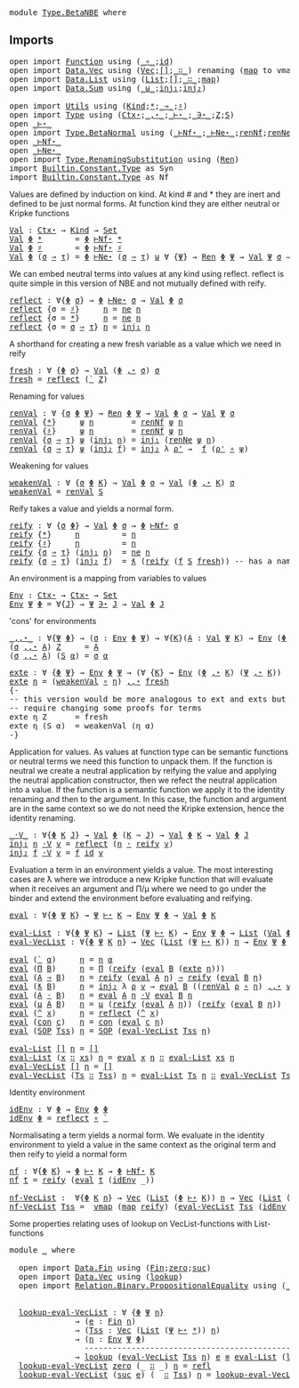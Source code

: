 <pre class="Agda"><a id="5" class="Keyword">module</a> <a id="12" href="Type.BetaNBE.html" class="Module">Type.BetaNBE</a> <a id="25" class="Keyword">where</a>
</pre>
## Imports

<pre class="Agda">
<a id="53" class="Keyword">open</a> <a id="58" class="Keyword">import</a> <a id="65" href="Function.html" class="Module">Function</a> <a id="74" class="Keyword">using</a> <a id="80" class="Symbol">(</a><a id="81" href="Function.Base.html#1040" class="Function Operator">_∘_</a><a id="84" class="Symbol">;</a><a id="85" href="Function.Base.html#624" class="Function">id</a><a id="87" class="Symbol">)</a>
<a id="89" class="Keyword">open</a> <a id="94" class="Keyword">import</a> <a id="101" href="Data.Vec.html" class="Module">Data.Vec</a> <a id="110" class="Keyword">using</a> <a id="116" class="Symbol">(</a><a id="117" href="Data.Vec.Base.html#1007" class="Datatype">Vec</a><a id="120" class="Symbol">;</a><a id="121" href="Data.Vec.Base.html#1043" class="InductiveConstructor">[]</a><a id="123" class="Symbol">;</a><a id="124" href="Data.Vec.Base.html#1062" class="InductiveConstructor Operator">_∷_</a><a id="127" class="Symbol">)</a> <a id="129" class="Keyword">renaming</a> <a id="138" class="Symbol">(</a><a id="139" href="Data.Vec.Base.html#2589" class="Function">map</a> <a id="143" class="Symbol">to</a> <a id="146" class="Function">vmap</a><a id="150" class="Symbol">)</a>
<a id="152" class="Keyword">open</a> <a id="157" class="Keyword">import</a> <a id="164" href="Data.List.html" class="Module">Data.List</a> <a id="174" class="Keyword">using</a> <a id="180" class="Symbol">(</a><a id="181" href="Agda.Builtin.List.html#147" class="Datatype">List</a><a id="185" class="Symbol">;</a><a id="186" href="Data.List.Base.html#10392" class="InductiveConstructor">[]</a><a id="188" class="Symbol">;</a><a id="189" href="Agda.Builtin.List.html#199" class="InductiveConstructor Operator">_∷_</a><a id="192" class="Symbol">;</a><a id="193" href="Data.List.Base.html#1553" class="Function">map</a><a id="196" class="Symbol">)</a>
<a id="198" class="Keyword">open</a> <a id="203" class="Keyword">import</a> <a id="210" href="Data.Sum.html" class="Module">Data.Sum</a> <a id="219" class="Keyword">using</a> <a id="225" class="Symbol">(</a><a id="226" href="Data.Sum.Base.html#743" class="Datatype Operator">_⊎_</a><a id="229" class="Symbol">;</a><a id="230" href="Data.Sum.Base.html#793" class="InductiveConstructor">inj₁</a><a id="234" class="Symbol">;</a><a id="235" href="Data.Sum.Base.html#818" class="InductiveConstructor">inj₂</a><a id="239" class="Symbol">)</a>

<a id="242" class="Keyword">open</a> <a id="247" class="Keyword">import</a> <a id="254" href="Utils.html" class="Module">Utils</a> <a id="260" class="Keyword">using</a> <a id="266" class="Symbol">(</a><a id="267" href="Utils.html#6768" class="Datatype">Kind</a><a id="271" class="Symbol">;</a><a id="272" href="Utils.html#6787" class="InductiveConstructor">*</a><a id="273" class="Symbol">;</a><a id="274" href="Utils.html#6860" class="InductiveConstructor Operator">_⇒_</a><a id="277" class="Symbol">;</a><a id="278" href="Utils.html#6822" class="InductiveConstructor">♯</a><a id="279" class="Symbol">)</a>
<a id="281" class="Keyword">open</a> <a id="286" class="Keyword">import</a> <a id="293" href="Type.html" class="Module">Type</a> <a id="298" class="Keyword">using</a> <a id="304" class="Symbol">(</a><a id="305" href="Type.html#515" class="Datatype">Ctx⋆</a><a id="309" class="Symbol">;</a><a id="310" href="Type.html#545" class="InductiveConstructor Operator">_,⋆_</a><a id="314" class="Symbol">;</a><a id="315" href="Type.html#1704" class="Datatype Operator">_⊢⋆_</a><a id="319" class="Symbol">;</a><a id="320" href="Type.html#887" class="Datatype Operator">_∋⋆_</a><a id="324" class="Symbol">;</a><a id="325" href="Type.html#921" class="InductiveConstructor">Z</a><a id="326" class="Symbol">;</a><a id="327" href="Type.html#960" class="InductiveConstructor">S</a><a id="328" class="Symbol">)</a>
<a id="330" class="Keyword">open</a> <a id="335" href="Type.html#1704" class="Module Operator">_⊢⋆_</a>
<a id="340" class="Keyword">open</a> <a id="345" class="Keyword">import</a> <a id="352" href="Type.BetaNormal.html" class="Module">Type.BetaNormal</a> <a id="368" class="Keyword">using</a> <a id="374" class="Symbol">(</a><a id="375" href="Type.BetaNormal.html#1002" class="Datatype Operator">_⊢Nf⋆_</a><a id="381" class="Symbol">;</a><a id="382" href="Type.BetaNormal.html#1071" class="Datatype Operator">_⊢Ne⋆_</a><a id="388" class="Symbol">;</a><a id="389" href="Type.BetaNormal.html#2049" class="Function">renNf</a><a id="394" class="Symbol">;</a><a id="395" href="Type.BetaNormal.html#2101" class="Function">renNe</a><a id="400" class="Symbol">)</a>
<a id="402" class="Keyword">open</a> <a id="407" href="Type.BetaNormal.html#1002" class="Module Operator">_⊢Nf⋆_</a>
<a id="414" class="Keyword">open</a> <a id="419" href="Type.BetaNormal.html#1071" class="Module Operator">_⊢Ne⋆_</a>
<a id="426" class="Keyword">open</a> <a id="431" class="Keyword">import</a> <a id="438" href="Type.RenamingSubstitution.html" class="Module">Type.RenamingSubstitution</a> <a id="464" class="Keyword">using</a> <a id="470" class="Symbol">(</a><a id="471" href="Type.RenamingSubstitution.html#1608" class="Function">Ren</a><a id="474" class="Symbol">)</a>
<a id="476" class="Keyword">import</a> <a id="483" href="Builtin.Constant.Type.html" class="Module">Builtin.Constant.Type</a> <a id="505" class="Symbol">as</a> <a id="508" class="Module">Syn</a>
<a id="512" class="Keyword">import</a> <a id="519" href="Builtin.Constant.Type.html" class="Module">Builtin.Constant.Type</a> <a id="541" class="Symbol">as</a> <a id="544" class="Module">Nf</a>
</pre>
Values are defined by induction on kind. At kind # and * they are
inert and defined to be just normal forms. At function kind they are
either neutral or Kripke functions

<pre class="Agda"><a id="Val"></a><a id="727" href="Type.BetaNBE.html#727" class="Function">Val</a> <a id="731" class="Symbol">:</a> <a id="733" href="Type.html#515" class="Datatype">Ctx⋆</a> <a id="738" class="Symbol">→</a> <a id="740" href="Utils.html#6768" class="Datatype">Kind</a> <a id="745" class="Symbol">→</a> <a id="747" href="Agda.Primitive.html#388" class="Primitive">Set</a>
<a id="751" href="Type.BetaNBE.html#727" class="Function">Val</a> <a id="755" href="Type.BetaNBE.html#755" class="Bound">Φ</a> <a id="757" href="Utils.html#6787" class="InductiveConstructor">*</a>       <a id="765" class="Symbol">=</a> <a id="767" href="Type.BetaNBE.html#755" class="Bound">Φ</a> <a id="769" href="Type.BetaNormal.html#1002" class="Datatype Operator">⊢Nf⋆</a> <a id="774" href="Utils.html#6787" class="InductiveConstructor">*</a>
<a id="776" href="Type.BetaNBE.html#727" class="Function">Val</a> <a id="780" href="Type.BetaNBE.html#780" class="Bound">Φ</a> <a id="782" href="Utils.html#6822" class="InductiveConstructor">♯</a>       <a id="790" class="Symbol">=</a> <a id="792" href="Type.BetaNBE.html#780" class="Bound">Φ</a> <a id="794" href="Type.BetaNormal.html#1002" class="Datatype Operator">⊢Nf⋆</a> <a id="799" href="Utils.html#6822" class="InductiveConstructor">♯</a>
<a id="801" href="Type.BetaNBE.html#727" class="Function">Val</a> <a id="805" href="Type.BetaNBE.html#805" class="Bound">Φ</a> <a id="807" class="Symbol">(</a><a id="808" href="Type.BetaNBE.html#808" class="Bound">σ</a> <a id="810" href="Utils.html#6860" class="InductiveConstructor Operator">⇒</a> <a id="812" href="Type.BetaNBE.html#812" class="Bound">τ</a><a id="813" class="Symbol">)</a> <a id="815" class="Symbol">=</a> <a id="817" href="Type.BetaNBE.html#805" class="Bound">Φ</a> <a id="819" href="Type.BetaNormal.html#1071" class="Datatype Operator">⊢Ne⋆</a> <a id="824" class="Symbol">(</a><a id="825" href="Type.BetaNBE.html#808" class="Bound">σ</a> <a id="827" href="Utils.html#6860" class="InductiveConstructor Operator">⇒</a> <a id="829" href="Type.BetaNBE.html#812" class="Bound">τ</a><a id="830" class="Symbol">)</a> <a id="832" href="Data.Sum.Base.html#743" class="Datatype Operator">⊎</a> <a id="834" class="Symbol">∀</a> <a id="836" class="Symbol">{</a><a id="837" href="Type.BetaNBE.html#837" class="Bound">Ψ</a><a id="838" class="Symbol">}</a> <a id="840" class="Symbol">→</a> <a id="842" href="Type.RenamingSubstitution.html#1608" class="Function">Ren</a> <a id="846" href="Type.BetaNBE.html#805" class="Bound">Φ</a> <a id="848" href="Type.BetaNBE.html#837" class="Bound">Ψ</a> <a id="850" class="Symbol">→</a> <a id="852" href="Type.BetaNBE.html#727" class="Function">Val</a> <a id="856" href="Type.BetaNBE.html#837" class="Bound">Ψ</a> <a id="858" href="Type.BetaNBE.html#808" class="Bound">σ</a> <a id="860" class="Symbol">→</a> <a id="862" href="Type.BetaNBE.html#727" class="Function">Val</a> <a id="866" href="Type.BetaNBE.html#837" class="Bound">Ψ</a> <a id="868" href="Type.BetaNBE.html#812" class="Bound">τ</a>
</pre>
We can embed neutral terms into values at any kind using reflect.
reflect is quite simple in this version of NBE and not mutually
defined with reify.

<pre class="Agda"><a id="reflect"></a><a id="1030" href="Type.BetaNBE.html#1030" class="Function">reflect</a> <a id="1038" class="Symbol">:</a> <a id="1040" class="Symbol">∀{</a><a id="1042" href="Type.BetaNBE.html#1042" class="Bound">Φ</a> <a id="1044" href="Type.BetaNBE.html#1044" class="Bound">σ</a><a id="1045" class="Symbol">}</a> <a id="1047" class="Symbol">→</a> <a id="1049" href="Type.BetaNBE.html#1042" class="Bound">Φ</a> <a id="1051" href="Type.BetaNormal.html#1071" class="Datatype Operator">⊢Ne⋆</a> <a id="1056" href="Type.BetaNBE.html#1044" class="Bound">σ</a> <a id="1058" class="Symbol">→</a> <a id="1060" href="Type.BetaNBE.html#727" class="Function">Val</a> <a id="1064" href="Type.BetaNBE.html#1042" class="Bound">Φ</a> <a id="1066" href="Type.BetaNBE.html#1044" class="Bound">σ</a>
<a id="1068" href="Type.BetaNBE.html#1030" class="Function">reflect</a> <a id="1076" class="Symbol">{</a><a id="1077" class="Argument">σ</a> <a id="1079" class="Symbol">=</a> <a id="1081" href="Utils.html#6822" class="InductiveConstructor">♯</a><a id="1082" class="Symbol">}</a>     <a id="1088" href="Type.BetaNBE.html#1088" class="Bound">n</a> <a id="1090" class="Symbol">=</a> <a id="1092" href="Type.BetaNormal.html#1458" class="InductiveConstructor">ne</a> <a id="1095" href="Type.BetaNBE.html#1088" class="Bound">n</a>
<a id="1097" href="Type.BetaNBE.html#1030" class="Function">reflect</a> <a id="1105" class="Symbol">{</a><a id="1106" class="Argument">σ</a> <a id="1108" class="Symbol">=</a> <a id="1110" href="Utils.html#6787" class="InductiveConstructor">*</a><a id="1111" class="Symbol">}</a>     <a id="1117" href="Type.BetaNBE.html#1117" class="Bound">n</a> <a id="1119" class="Symbol">=</a> <a id="1121" href="Type.BetaNormal.html#1458" class="InductiveConstructor">ne</a> <a id="1124" href="Type.BetaNBE.html#1117" class="Bound">n</a>
<a id="1126" href="Type.BetaNBE.html#1030" class="Function">reflect</a> <a id="1134" class="Symbol">{</a><a id="1135" class="Argument">σ</a> <a id="1137" class="Symbol">=</a> <a id="1139" href="Type.BetaNBE.html#1139" class="Bound">σ</a> <a id="1141" href="Utils.html#6860" class="InductiveConstructor Operator">⇒</a> <a id="1143" href="Type.BetaNBE.html#1143" class="Bound">τ</a><a id="1144" class="Symbol">}</a> <a id="1146" href="Type.BetaNBE.html#1146" class="Bound">n</a> <a id="1148" class="Symbol">=</a> <a id="1150" href="Data.Sum.Base.html#793" class="InductiveConstructor">inj₁</a> <a id="1155" href="Type.BetaNBE.html#1146" class="Bound">n</a>
</pre>
A shorthand for creating a new fresh variable as a value which we need
in reify

<pre class="Agda"><a id="fresh"></a><a id="1247" href="Type.BetaNBE.html#1247" class="Function">fresh</a> <a id="1253" class="Symbol">:</a> <a id="1255" class="Symbol">∀</a> <a id="1257" class="Symbol">{</a><a id="1258" href="Type.BetaNBE.html#1258" class="Bound">Φ</a> <a id="1260" href="Type.BetaNBE.html#1260" class="Bound">σ</a><a id="1261" class="Symbol">}</a> <a id="1263" class="Symbol">→</a> <a id="1265" href="Type.BetaNBE.html#727" class="Function">Val</a> <a id="1269" class="Symbol">(</a><a id="1270" href="Type.BetaNBE.html#1258" class="Bound">Φ</a> <a id="1272" href="Type.html#545" class="InductiveConstructor Operator">,⋆</a> <a id="1275" href="Type.BetaNBE.html#1260" class="Bound">σ</a><a id="1276" class="Symbol">)</a> <a id="1278" href="Type.BetaNBE.html#1260" class="Bound">σ</a>
<a id="1280" href="Type.BetaNBE.html#1247" class="Function">fresh</a> <a id="1286" class="Symbol">=</a> <a id="1288" href="Type.BetaNBE.html#1030" class="Function">reflect</a> <a id="1296" class="Symbol">(</a><a id="1297" href="Type.BetaNormal.html#1106" class="InductiveConstructor">`</a> <a id="1299" href="Type.html#921" class="InductiveConstructor">Z</a><a id="1300" class="Symbol">)</a>
</pre>
Renaming for values

<pre class="Agda"><a id="renVal"></a><a id="1332" href="Type.BetaNBE.html#1332" class="Function">renVal</a> <a id="1339" class="Symbol">:</a> <a id="1341" class="Symbol">∀</a> <a id="1343" class="Symbol">{</a><a id="1344" href="Type.BetaNBE.html#1344" class="Bound">σ</a> <a id="1346" href="Type.BetaNBE.html#1346" class="Bound">Φ</a> <a id="1348" href="Type.BetaNBE.html#1348" class="Bound">Ψ</a><a id="1349" class="Symbol">}</a> <a id="1351" class="Symbol">→</a> <a id="1353" href="Type.RenamingSubstitution.html#1608" class="Function">Ren</a> <a id="1357" href="Type.BetaNBE.html#1346" class="Bound">Φ</a> <a id="1359" href="Type.BetaNBE.html#1348" class="Bound">Ψ</a> <a id="1361" class="Symbol">→</a> <a id="1363" href="Type.BetaNBE.html#727" class="Function">Val</a> <a id="1367" href="Type.BetaNBE.html#1346" class="Bound">Φ</a> <a id="1369" href="Type.BetaNBE.html#1344" class="Bound">σ</a> <a id="1371" class="Symbol">→</a> <a id="1373" href="Type.BetaNBE.html#727" class="Function">Val</a> <a id="1377" href="Type.BetaNBE.html#1348" class="Bound">Ψ</a> <a id="1379" href="Type.BetaNBE.html#1344" class="Bound">σ</a>
<a id="1381" href="Type.BetaNBE.html#1332" class="Function">renVal</a> <a id="1388" class="Symbol">{</a><a id="1389" href="Utils.html#6787" class="InductiveConstructor">*</a><a id="1390" class="Symbol">}</a>     <a id="1396" href="Type.BetaNBE.html#1396" class="Bound">ψ</a> <a id="1398" href="Type.BetaNBE.html#1398" class="Bound">n</a>        <a id="1407" class="Symbol">=</a> <a id="1409" href="Type.BetaNormal.html#2049" class="Function">renNf</a> <a id="1415" href="Type.BetaNBE.html#1396" class="Bound">ψ</a> <a id="1417" href="Type.BetaNBE.html#1398" class="Bound">n</a>
<a id="1419" href="Type.BetaNBE.html#1332" class="Function">renVal</a> <a id="1426" class="Symbol">{</a><a id="1427" href="Utils.html#6822" class="InductiveConstructor">♯</a><a id="1428" class="Symbol">}</a>     <a id="1434" href="Type.BetaNBE.html#1434" class="Bound">ψ</a> <a id="1436" href="Type.BetaNBE.html#1436" class="Bound">n</a>        <a id="1445" class="Symbol">=</a> <a id="1447" href="Type.BetaNormal.html#2049" class="Function">renNf</a> <a id="1453" href="Type.BetaNBE.html#1434" class="Bound">ψ</a> <a id="1455" href="Type.BetaNBE.html#1436" class="Bound">n</a>
<a id="1457" href="Type.BetaNBE.html#1332" class="Function">renVal</a> <a id="1464" class="Symbol">{</a><a id="1465" href="Type.BetaNBE.html#1465" class="Bound">σ</a> <a id="1467" href="Utils.html#6860" class="InductiveConstructor Operator">⇒</a> <a id="1469" href="Type.BetaNBE.html#1469" class="Bound">τ</a><a id="1470" class="Symbol">}</a> <a id="1472" href="Type.BetaNBE.html#1472" class="Bound">ψ</a> <a id="1474" class="Symbol">(</a><a id="1475" href="Data.Sum.Base.html#793" class="InductiveConstructor">inj₁</a> <a id="1480" href="Type.BetaNBE.html#1480" class="Bound">n</a><a id="1481" class="Symbol">)</a> <a id="1483" class="Symbol">=</a> <a id="1485" href="Data.Sum.Base.html#793" class="InductiveConstructor">inj₁</a> <a id="1490" class="Symbol">(</a><a id="1491" href="Type.BetaNormal.html#2101" class="Function">renNe</a> <a id="1497" href="Type.BetaNBE.html#1472" class="Bound">ψ</a> <a id="1499" href="Type.BetaNBE.html#1480" class="Bound">n</a><a id="1500" class="Symbol">)</a>
<a id="1502" href="Type.BetaNBE.html#1332" class="Function">renVal</a> <a id="1509" class="Symbol">{</a><a id="1510" href="Type.BetaNBE.html#1510" class="Bound">σ</a> <a id="1512" href="Utils.html#6860" class="InductiveConstructor Operator">⇒</a> <a id="1514" href="Type.BetaNBE.html#1514" class="Bound">τ</a><a id="1515" class="Symbol">}</a> <a id="1517" href="Type.BetaNBE.html#1517" class="Bound">ψ</a> <a id="1519" class="Symbol">(</a><a id="1520" href="Data.Sum.Base.html#818" class="InductiveConstructor">inj₂</a> <a id="1525" href="Type.BetaNBE.html#1525" class="Bound">f</a><a id="1526" class="Symbol">)</a> <a id="1528" class="Symbol">=</a> <a id="1530" href="Data.Sum.Base.html#818" class="InductiveConstructor">inj₂</a> <a id="1535" class="Symbol">λ</a> <a id="1537" href="Type.BetaNBE.html#1537" class="Bound">ρ&#39;</a> <a id="1540" class="Symbol">→</a>  <a id="1543" href="Type.BetaNBE.html#1525" class="Bound">f</a> <a id="1545" class="Symbol">(</a><a id="1546" href="Type.BetaNBE.html#1537" class="Bound">ρ&#39;</a> <a id="1549" href="Function.Base.html#1040" class="Function Operator">∘</a> <a id="1551" href="Type.BetaNBE.html#1517" class="Bound">ψ</a><a id="1552" class="Symbol">)</a>
</pre>
Weakening for values

<pre class="Agda"><a id="weakenVal"></a><a id="1585" href="Type.BetaNBE.html#1585" class="Function">weakenVal</a> <a id="1595" class="Symbol">:</a> <a id="1597" class="Symbol">∀</a> <a id="1599" class="Symbol">{</a><a id="1600" href="Type.BetaNBE.html#1600" class="Bound">σ</a> <a id="1602" href="Type.BetaNBE.html#1602" class="Bound">Φ</a> <a id="1604" href="Type.BetaNBE.html#1604" class="Bound">K</a><a id="1605" class="Symbol">}</a> <a id="1607" class="Symbol">→</a> <a id="1609" href="Type.BetaNBE.html#727" class="Function">Val</a> <a id="1613" href="Type.BetaNBE.html#1602" class="Bound">Φ</a> <a id="1615" href="Type.BetaNBE.html#1600" class="Bound">σ</a> <a id="1617" class="Symbol">→</a> <a id="1619" href="Type.BetaNBE.html#727" class="Function">Val</a> <a id="1623" class="Symbol">(</a><a id="1624" href="Type.BetaNBE.html#1602" class="Bound">Φ</a> <a id="1626" href="Type.html#545" class="InductiveConstructor Operator">,⋆</a> <a id="1629" href="Type.BetaNBE.html#1604" class="Bound">K</a><a id="1630" class="Symbol">)</a> <a id="1632" href="Type.BetaNBE.html#1600" class="Bound">σ</a>
<a id="1634" href="Type.BetaNBE.html#1585" class="Function">weakenVal</a> <a id="1644" class="Symbol">=</a> <a id="1646" href="Type.BetaNBE.html#1332" class="Function">renVal</a> <a id="1653" href="Type.html#960" class="InductiveConstructor">S</a>
</pre>
Reify takes a value and yields a normal form.

<pre class="Agda"><a id="reify"></a><a id="1711" href="Type.BetaNBE.html#1711" class="Function">reify</a> <a id="1717" class="Symbol">:</a> <a id="1719" class="Symbol">∀</a> <a id="1721" class="Symbol">{</a><a id="1722" href="Type.BetaNBE.html#1722" class="Bound">σ</a> <a id="1724" href="Type.BetaNBE.html#1724" class="Bound">Φ</a><a id="1725" class="Symbol">}</a> <a id="1727" class="Symbol">→</a> <a id="1729" href="Type.BetaNBE.html#727" class="Function">Val</a> <a id="1733" href="Type.BetaNBE.html#1724" class="Bound">Φ</a> <a id="1735" href="Type.BetaNBE.html#1722" class="Bound">σ</a> <a id="1737" class="Symbol">→</a> <a id="1739" href="Type.BetaNBE.html#1724" class="Bound">Φ</a> <a id="1741" href="Type.BetaNormal.html#1002" class="Datatype Operator">⊢Nf⋆</a> <a id="1746" href="Type.BetaNBE.html#1722" class="Bound">σ</a>
<a id="1748" href="Type.BetaNBE.html#1711" class="Function">reify</a> <a id="1754" class="Symbol">{</a><a id="1755" href="Utils.html#6787" class="InductiveConstructor">*</a><a id="1756" class="Symbol">}</a>     <a id="1762" href="Type.BetaNBE.html#1762" class="Bound">n</a>         <a id="1772" class="Symbol">=</a> <a id="1774" href="Type.BetaNBE.html#1762" class="Bound">n</a>
<a id="1776" href="Type.BetaNBE.html#1711" class="Function">reify</a> <a id="1782" class="Symbol">{</a><a id="1783" href="Utils.html#6822" class="InductiveConstructor">♯</a><a id="1784" class="Symbol">}</a>     <a id="1790" href="Type.BetaNBE.html#1790" class="Bound">n</a>         <a id="1800" class="Symbol">=</a> <a id="1802" href="Type.BetaNBE.html#1790" class="Bound">n</a>
<a id="1804" href="Type.BetaNBE.html#1711" class="Function">reify</a> <a id="1810" class="Symbol">{</a><a id="1811" href="Type.BetaNBE.html#1811" class="Bound">σ</a> <a id="1813" href="Utils.html#6860" class="InductiveConstructor Operator">⇒</a> <a id="1815" href="Type.BetaNBE.html#1815" class="Bound">τ</a><a id="1816" class="Symbol">}</a> <a id="1818" class="Symbol">(</a><a id="1819" href="Data.Sum.Base.html#793" class="InductiveConstructor">inj₁</a> <a id="1824" href="Type.BetaNBE.html#1824" class="Bound">n</a><a id="1825" class="Symbol">)</a>  <a id="1828" class="Symbol">=</a> <a id="1830" href="Type.BetaNormal.html#1458" class="InductiveConstructor">ne</a> <a id="1833" href="Type.BetaNBE.html#1824" class="Bound">n</a>
<a id="1835" href="Type.BetaNBE.html#1711" class="Function">reify</a> <a id="1841" class="Symbol">{</a><a id="1842" href="Type.BetaNBE.html#1842" class="Bound">σ</a> <a id="1844" href="Utils.html#6860" class="InductiveConstructor Operator">⇒</a> <a id="1846" href="Type.BetaNBE.html#1846" class="Bound">τ</a><a id="1847" class="Symbol">}</a> <a id="1849" class="Symbol">(</a><a id="1850" href="Data.Sum.Base.html#818" class="InductiveConstructor">inj₂</a> <a id="1855" href="Type.BetaNBE.html#1855" class="Bound">f</a><a id="1856" class="Symbol">)</a>  <a id="1859" class="Symbol">=</a> <a id="1861" href="Type.BetaNormal.html#1398" class="InductiveConstructor">ƛ</a> <a id="1863" class="Symbol">(</a><a id="1864" href="Type.BetaNBE.html#1711" class="Function">reify</a> <a id="1870" class="Symbol">(</a><a id="1871" href="Type.BetaNBE.html#1855" class="Bound">f</a> <a id="1873" href="Type.html#960" class="InductiveConstructor">S</a> <a id="1875" href="Type.BetaNBE.html#1247" class="Function">fresh</a><a id="1880" class="Symbol">))</a> <a id="1883" class="Comment">-- has a name been lost here?</a>
</pre>
An environment is a mapping from variables to values

<pre class="Agda"><a id="Env"></a><a id="1976" href="Type.BetaNBE.html#1976" class="Function">Env</a> <a id="1980" class="Symbol">:</a> <a id="1982" href="Type.html#515" class="Datatype">Ctx⋆</a> <a id="1987" class="Symbol">→</a> <a id="1989" href="Type.html#515" class="Datatype">Ctx⋆</a> <a id="1994" class="Symbol">→</a> <a id="1996" href="Agda.Primitive.html#388" class="Primitive">Set</a>
<a id="2000" href="Type.BetaNBE.html#1976" class="Function">Env</a> <a id="2004" href="Type.BetaNBE.html#2004" class="Bound">Ψ</a> <a id="2006" href="Type.BetaNBE.html#2006" class="Bound">Φ</a> <a id="2008" class="Symbol">=</a> <a id="2010" class="Symbol">∀{</a><a id="2012" href="Type.BetaNBE.html#2012" class="Bound">J</a><a id="2013" class="Symbol">}</a> <a id="2015" class="Symbol">→</a> <a id="2017" href="Type.BetaNBE.html#2004" class="Bound">Ψ</a> <a id="2019" href="Type.html#887" class="Datatype Operator">∋⋆</a> <a id="2022" href="Type.BetaNBE.html#2012" class="Bound">J</a> <a id="2024" class="Symbol">→</a> <a id="2026" href="Type.BetaNBE.html#727" class="Function">Val</a> <a id="2030" href="Type.BetaNBE.html#2006" class="Bound">Φ</a> <a id="2032" href="Type.BetaNBE.html#2012" class="Bound">J</a>
</pre>
'cons' for environments

<pre class="Agda"><a id="_,,⋆_"></a><a id="2068" href="Type.BetaNBE.html#2068" class="Function Operator">_,,⋆_</a> <a id="2074" class="Symbol">:</a> <a id="2076" class="Symbol">∀{</a><a id="2078" href="Type.BetaNBE.html#2078" class="Bound">Ψ</a> <a id="2080" href="Type.BetaNBE.html#2080" class="Bound">Φ</a><a id="2081" class="Symbol">}</a> <a id="2083" class="Symbol">→</a> <a id="2085" class="Symbol">(</a><a id="2086" href="Type.BetaNBE.html#2086" class="Bound">σ</a> <a id="2088" class="Symbol">:</a> <a id="2090" href="Type.BetaNBE.html#1976" class="Function">Env</a> <a id="2094" href="Type.BetaNBE.html#2080" class="Bound">Φ</a> <a id="2096" href="Type.BetaNBE.html#2078" class="Bound">Ψ</a><a id="2097" class="Symbol">)</a> <a id="2099" class="Symbol">→</a> <a id="2101" class="Symbol">∀{</a><a id="2103" href="Type.BetaNBE.html#2103" class="Bound">K</a><a id="2104" class="Symbol">}(</a><a id="2106" href="Type.BetaNBE.html#2106" class="Bound">A</a> <a id="2108" class="Symbol">:</a> <a id="2110" href="Type.BetaNBE.html#727" class="Function">Val</a> <a id="2114" href="Type.BetaNBE.html#2078" class="Bound">Ψ</a> <a id="2116" href="Type.BetaNBE.html#2103" class="Bound">K</a><a id="2117" class="Symbol">)</a> <a id="2119" class="Symbol">→</a> <a id="2121" href="Type.BetaNBE.html#1976" class="Function">Env</a> <a id="2125" class="Symbol">(</a><a id="2126" href="Type.BetaNBE.html#2080" class="Bound">Φ</a> <a id="2128" href="Type.html#545" class="InductiveConstructor Operator">,⋆</a> <a id="2131" href="Type.BetaNBE.html#2103" class="Bound">K</a><a id="2132" class="Symbol">)</a> <a id="2134" href="Type.BetaNBE.html#2078" class="Bound">Ψ</a>
<a id="2136" class="Symbol">(</a><a id="2137" href="Type.BetaNBE.html#2137" class="Bound">σ</a> <a id="2139" href="Type.BetaNBE.html#2068" class="Function Operator">,,⋆</a> <a id="2143" href="Type.BetaNBE.html#2143" class="Bound">A</a><a id="2144" class="Symbol">)</a> <a id="2146" href="Type.html#921" class="InductiveConstructor">Z</a>     <a id="2152" class="Symbol">=</a> <a id="2154" href="Type.BetaNBE.html#2143" class="Bound">A</a>
<a id="2156" class="Symbol">(</a><a id="2157" href="Type.BetaNBE.html#2157" class="Bound">σ</a> <a id="2159" href="Type.BetaNBE.html#2068" class="Function Operator">,,⋆</a> <a id="2163" href="Type.BetaNBE.html#2163" class="Bound">A</a><a id="2164" class="Symbol">)</a> <a id="2166" class="Symbol">(</a><a id="2167" href="Type.html#960" class="InductiveConstructor">S</a> <a id="2169" href="Type.BetaNBE.html#2169" class="Bound">α</a><a id="2170" class="Symbol">)</a> <a id="2172" class="Symbol">=</a> <a id="2174" href="Type.BetaNBE.html#2157" class="Bound">σ</a> <a id="2176" href="Type.BetaNBE.html#2169" class="Bound">α</a>
</pre>
<pre class="Agda"><a id="exte"></a><a id="2187" href="Type.BetaNBE.html#2187" class="Function">exte</a> <a id="2192" class="Symbol">:</a> <a id="2194" class="Symbol">∀</a> <a id="2196" class="Symbol">{</a><a id="2197" href="Type.BetaNBE.html#2197" class="Bound">Φ</a> <a id="2199" href="Type.BetaNBE.html#2199" class="Bound">Ψ</a><a id="2200" class="Symbol">}</a> <a id="2202" class="Symbol">→</a> <a id="2204" href="Type.BetaNBE.html#1976" class="Function">Env</a> <a id="2208" href="Type.BetaNBE.html#2197" class="Bound">Φ</a> <a id="2210" href="Type.BetaNBE.html#2199" class="Bound">Ψ</a> <a id="2212" class="Symbol">→</a> <a id="2214" class="Symbol">(∀</a> <a id="2217" class="Symbol">{</a><a id="2218" href="Type.BetaNBE.html#2218" class="Bound">K</a><a id="2219" class="Symbol">}</a> <a id="2221" class="Symbol">→</a> <a id="2223" href="Type.BetaNBE.html#1976" class="Function">Env</a> <a id="2227" class="Symbol">(</a><a id="2228" href="Type.BetaNBE.html#2197" class="Bound">Φ</a> <a id="2230" href="Type.html#545" class="InductiveConstructor Operator">,⋆</a> <a id="2233" href="Type.BetaNBE.html#2218" class="Bound">K</a><a id="2234" class="Symbol">)</a> <a id="2236" class="Symbol">(</a><a id="2237" href="Type.BetaNBE.html#2199" class="Bound">Ψ</a> <a id="2239" href="Type.html#545" class="InductiveConstructor Operator">,⋆</a> <a id="2242" href="Type.BetaNBE.html#2218" class="Bound">K</a><a id="2243" class="Symbol">))</a>
<a id="2246" href="Type.BetaNBE.html#2187" class="Function">exte</a> <a id="2251" href="Type.BetaNBE.html#2251" class="Bound">η</a> <a id="2253" class="Symbol">=</a> <a id="2255" class="Symbol">(</a><a id="2256" href="Type.BetaNBE.html#1585" class="Function">weakenVal</a> <a id="2266" href="Function.Base.html#1040" class="Function Operator">∘</a> <a id="2268" href="Type.BetaNBE.html#2251" class="Bound">η</a><a id="2269" class="Symbol">)</a> <a id="2271" href="Type.BetaNBE.html#2068" class="Function Operator">,,⋆</a> <a id="2275" href="Type.BetaNBE.html#1247" class="Function">fresh</a>
<a id="2281" class="Comment">{-
-- this version would be more analogous to ext and exts but would
-- require changing some proofs for terms
exte η Z      = fresh
exte η (S α)  = weakenVal (η α)
-}</a>
</pre>

Application for values. As values at function type can be semantic
functions or neutral terms we need this function to unpack them. If
the function is neutral we create a neutral application by reifying
the value and applying the neutral application constructor, then we
refect the neutral application into a value. If the function is a
semantic function we apply it to the identity renaming and then to
the argument. In this case, the function and argument are in the same
context so we do not need the Kripke extension, hence the identity
renaming.

<pre class="Agda"><a id="_·V_"></a><a id="3011" href="Type.BetaNBE.html#3011" class="Function Operator">_·V_</a> <a id="3016" class="Symbol">:</a> <a id="3018" class="Symbol">∀{</a><a id="3020" href="Type.BetaNBE.html#3020" class="Bound">Φ</a> <a id="3022" href="Type.BetaNBE.html#3022" class="Bound">K</a> <a id="3024" href="Type.BetaNBE.html#3024" class="Bound">J</a><a id="3025" class="Symbol">}</a> <a id="3027" class="Symbol">→</a> <a id="3029" href="Type.BetaNBE.html#727" class="Function">Val</a> <a id="3033" href="Type.BetaNBE.html#3020" class="Bound">Φ</a> <a id="3035" class="Symbol">(</a><a id="3036" href="Type.BetaNBE.html#3022" class="Bound">K</a> <a id="3038" class="InductiveConstructor Operator">⇒</a> <a id="3040" href="Type.BetaNBE.html#3024" class="Bound">J</a><a id="3041" class="Symbol">)</a> <a id="3043" class="Symbol">→</a> <a id="3045" href="Type.BetaNBE.html#727" class="Function">Val</a> <a id="3049" href="Type.BetaNBE.html#3020" class="Bound">Φ</a> <a id="3051" href="Type.BetaNBE.html#3022" class="Bound">K</a> <a id="3053" class="Symbol">→</a> <a id="3055" href="Type.BetaNBE.html#727" class="Function">Val</a> <a id="3059" href="Type.BetaNBE.html#3020" class="Bound">Φ</a> <a id="3061" href="Type.BetaNBE.html#3024" class="Bound">J</a>
<a id="3063" href="Data.Sum.Base.html#793" class="InductiveConstructor">inj₁</a> <a id="3068" href="Type.BetaNBE.html#3068" class="Bound">n</a> <a id="3070" href="Type.BetaNBE.html#3011" class="Function Operator">·V</a> <a id="3073" href="Type.BetaNBE.html#3073" class="Bound">v</a> <a id="3075" class="Symbol">=</a> <a id="3077" href="Type.BetaNBE.html#1030" class="Function">reflect</a> <a id="3085" class="Symbol">(</a><a id="3086" href="Type.BetaNBE.html#3068" class="Bound">n</a> <a id="3088" href="Type.BetaNormal.html#1150" class="InductiveConstructor Operator">·</a> <a id="3090" href="Type.BetaNBE.html#1711" class="Function">reify</a> <a id="3096" href="Type.BetaNBE.html#3073" class="Bound">v</a><a id="3097" class="Symbol">)</a>
<a id="3099" href="Data.Sum.Base.html#818" class="InductiveConstructor">inj₂</a> <a id="3104" href="Type.BetaNBE.html#3104" class="Bound">f</a> <a id="3106" href="Type.BetaNBE.html#3011" class="Function Operator">·V</a> <a id="3109" href="Type.BetaNBE.html#3109" class="Bound">v</a> <a id="3111" class="Symbol">=</a> <a id="3113" href="Type.BetaNBE.html#3104" class="Bound">f</a> <a id="3115" href="Function.Base.html#624" class="Function">id</a> <a id="3118" href="Type.BetaNBE.html#3109" class="Bound">v</a>
</pre>
Evaluation a term in an environment yields a value. The most
interesting cases are ƛ where we introduce a new Kripke function that
will evaluate when it receives an argument and Π/μ where we need to go
under the binder and extend the environment before evaluating and
reifying.

<pre class="Agda"><a id="eval"></a><a id="3408" href="Type.BetaNBE.html#3408" class="Function">eval</a> <a id="3413" class="Symbol">:</a> <a id="3415" class="Symbol">∀{</a><a id="3417" href="Type.BetaNBE.html#3417" class="Bound">Φ</a> <a id="3419" href="Type.BetaNBE.html#3419" class="Bound">Ψ</a> <a id="3421" href="Type.BetaNBE.html#3421" class="Bound">K</a><a id="3422" class="Symbol">}</a> <a id="3424" class="Symbol">→</a> <a id="3426" href="Type.BetaNBE.html#3419" class="Bound">Ψ</a> <a id="3428" href="Type.html#1704" class="Datatype Operator">⊢⋆</a> <a id="3431" href="Type.BetaNBE.html#3421" class="Bound">K</a> <a id="3433" class="Symbol">→</a> <a id="3435" href="Type.BetaNBE.html#1976" class="Function">Env</a> <a id="3439" href="Type.BetaNBE.html#3419" class="Bound">Ψ</a> <a id="3441" href="Type.BetaNBE.html#3417" class="Bound">Φ</a> <a id="3443" class="Symbol">→</a> <a id="3445" href="Type.BetaNBE.html#727" class="Function">Val</a> <a id="3449" href="Type.BetaNBE.html#3417" class="Bound">Φ</a> <a id="3451" href="Type.BetaNBE.html#3421" class="Bound">K</a>

<a id="eval-List"></a><a id="3454" href="Type.BetaNBE.html#3454" class="Function">eval-List</a> <a id="3464" class="Symbol">:</a> <a id="3466" class="Symbol">∀{</a><a id="3468" href="Type.BetaNBE.html#3468" class="Bound">Φ</a> <a id="3470" href="Type.BetaNBE.html#3470" class="Bound">Ψ</a> <a id="3472" href="Type.BetaNBE.html#3472" class="Bound">K</a><a id="3473" class="Symbol">}</a> <a id="3475" class="Symbol">→</a> <a id="3477" href="Agda.Builtin.List.html#147" class="Datatype">List</a> <a id="3482" class="Symbol">(</a><a id="3483" href="Type.BetaNBE.html#3470" class="Bound">Ψ</a> <a id="3485" href="Type.html#1704" class="Datatype Operator">⊢⋆</a> <a id="3488" href="Type.BetaNBE.html#3472" class="Bound">K</a><a id="3489" class="Symbol">)</a> <a id="3491" class="Symbol">→</a> <a id="3493" href="Type.BetaNBE.html#1976" class="Function">Env</a> <a id="3497" href="Type.BetaNBE.html#3470" class="Bound">Ψ</a> <a id="3499" href="Type.BetaNBE.html#3468" class="Bound">Φ</a> <a id="3501" class="Symbol">→</a> <a id="3503" href="Agda.Builtin.List.html#147" class="Datatype">List</a> <a id="3508" class="Symbol">(</a><a id="3509" href="Type.BetaNBE.html#727" class="Function">Val</a> <a id="3513" href="Type.BetaNBE.html#3468" class="Bound">Φ</a> <a id="3515" href="Type.BetaNBE.html#3472" class="Bound">K</a><a id="3516" class="Symbol">)</a>
<a id="eval-VecList"></a><a id="3518" href="Type.BetaNBE.html#3518" class="Function">eval-VecList</a> <a id="3531" class="Symbol">:</a> <a id="3533" class="Symbol">∀{</a><a id="3535" href="Type.BetaNBE.html#3535" class="Bound">Φ</a> <a id="3537" href="Type.BetaNBE.html#3537" class="Bound">Ψ</a> <a id="3539" href="Type.BetaNBE.html#3539" class="Bound">K</a> <a id="3541" href="Type.BetaNBE.html#3541" class="Bound">n</a><a id="3542" class="Symbol">}</a> <a id="3544" class="Symbol">→</a> <a id="3546" href="Data.Vec.Base.html#1007" class="Datatype">Vec</a> <a id="3550" class="Symbol">(</a><a id="3551" href="Agda.Builtin.List.html#147" class="Datatype">List</a> <a id="3556" class="Symbol">(</a><a id="3557" href="Type.BetaNBE.html#3537" class="Bound">Ψ</a> <a id="3559" href="Type.html#1704" class="Datatype Operator">⊢⋆</a> <a id="3562" href="Type.BetaNBE.html#3539" class="Bound">K</a><a id="3563" class="Symbol">))</a> <a id="3566" href="Type.BetaNBE.html#3541" class="Bound">n</a> <a id="3568" class="Symbol">→</a> <a id="3570" href="Type.BetaNBE.html#1976" class="Function">Env</a> <a id="3574" href="Type.BetaNBE.html#3537" class="Bound">Ψ</a> <a id="3576" href="Type.BetaNBE.html#3535" class="Bound">Φ</a> <a id="3578" class="Symbol">→</a> <a id="3580" href="Data.Vec.Base.html#1007" class="Datatype">Vec</a> <a id="3584" class="Symbol">(</a><a id="3585" href="Agda.Builtin.List.html#147" class="Datatype">List</a> <a id="3590" class="Symbol">(</a><a id="3591" href="Type.BetaNBE.html#727" class="Function">Val</a> <a id="3595" href="Type.BetaNBE.html#3535" class="Bound">Φ</a> <a id="3597" href="Type.BetaNBE.html#3539" class="Bound">K</a><a id="3598" class="Symbol">))</a> <a id="3601" href="Type.BetaNBE.html#3541" class="Bound">n</a>

<a id="3604" href="Type.BetaNBE.html#3408" class="Function">eval</a> <a id="3609" class="Symbol">(</a><a id="3610" href="Type.html#1797" class="InductiveConstructor">`</a> <a id="3612" href="Type.BetaNBE.html#3612" class="Bound">α</a><a id="3613" class="Symbol">)</a>     <a id="3619" href="Type.BetaNBE.html#3619" class="Bound">η</a> <a id="3621" class="Symbol">=</a> <a id="3623" href="Type.BetaNBE.html#3619" class="Bound">η</a> <a id="3625" href="Type.BetaNBE.html#3612" class="Bound">α</a>
<a id="3627" href="Type.BetaNBE.html#3408" class="Function">eval</a> <a id="3632" class="Symbol">(</a><a id="3633" href="Type.html#1839" class="InductiveConstructor">Π</a> <a id="3635" href="Type.BetaNBE.html#3635" class="Bound">B</a><a id="3636" class="Symbol">)</a>     <a id="3642" href="Type.BetaNBE.html#3642" class="Bound">η</a> <a id="3644" class="Symbol">=</a> <a id="3646" href="Type.BetaNormal.html#1277" class="InductiveConstructor">Π</a> <a id="3648" class="Symbol">(</a><a id="3649" href="Type.BetaNBE.html#1711" class="Function">reify</a> <a id="3655" class="Symbol">(</a><a id="3656" href="Type.BetaNBE.html#3408" class="Function">eval</a> <a id="3661" href="Type.BetaNBE.html#3635" class="Bound">B</a> <a id="3663" class="Symbol">(</a><a id="3664" href="Type.BetaNBE.html#2187" class="Function">exte</a> <a id="3669" href="Type.BetaNBE.html#3642" class="Bound">η</a><a id="3670" class="Symbol">)))</a>
<a id="3674" href="Type.BetaNBE.html#3408" class="Function">eval</a> <a id="3679" class="Symbol">(</a><a id="3680" href="Type.BetaNBE.html#3680" class="Bound">A</a> <a id="3682" href="Type.html#1889" class="InductiveConstructor Operator">⇒</a> <a id="3684" href="Type.BetaNBE.html#3684" class="Bound">B</a><a id="3685" class="Symbol">)</a>   <a id="3689" href="Type.BetaNBE.html#3689" class="Bound">η</a> <a id="3691" class="Symbol">=</a> <a id="3693" href="Type.BetaNBE.html#1711" class="Function">reify</a> <a id="3699" class="Symbol">(</a><a id="3700" href="Type.BetaNBE.html#3408" class="Function">eval</a> <a id="3705" href="Type.BetaNBE.html#3680" class="Bound">A</a> <a id="3707" href="Type.BetaNBE.html#3689" class="Bound">η</a><a id="3708" class="Symbol">)</a> <a id="3710" href="Type.BetaNormal.html#1331" class="InductiveConstructor Operator">⇒</a> <a id="3712" href="Type.BetaNBE.html#1711" class="Function">reify</a> <a id="3718" class="Symbol">(</a><a id="3719" href="Type.BetaNBE.html#3408" class="Function">eval</a> <a id="3724" href="Type.BetaNBE.html#3684" class="Bound">B</a> <a id="3726" href="Type.BetaNBE.html#3689" class="Bound">η</a><a id="3727" class="Symbol">)</a>
<a id="3729" href="Type.BetaNBE.html#3408" class="Function">eval</a> <a id="3734" class="Symbol">(</a><a id="3735" href="Type.html#1950" class="InductiveConstructor">ƛ</a> <a id="3737" href="Type.BetaNBE.html#3737" class="Bound">B</a><a id="3738" class="Symbol">)</a>     <a id="3744" href="Type.BetaNBE.html#3744" class="Bound">η</a> <a id="3746" class="Symbol">=</a> <a id="3748" href="Data.Sum.Base.html#818" class="InductiveConstructor">inj₂</a> <a id="3753" class="Symbol">λ</a> <a id="3755" href="Type.BetaNBE.html#3755" class="Bound">ρ</a> <a id="3757" href="Type.BetaNBE.html#3757" class="Bound">v</a> <a id="3759" class="Symbol">→</a> <a id="3761" href="Type.BetaNBE.html#3408" class="Function">eval</a> <a id="3766" href="Type.BetaNBE.html#3737" class="Bound">B</a> <a id="3768" class="Symbol">((</a><a id="3770" href="Type.BetaNBE.html#1332" class="Function">renVal</a> <a id="3777" href="Type.BetaNBE.html#3755" class="Bound">ρ</a> <a id="3779" href="Function.Base.html#1040" class="Function Operator">∘</a> <a id="3781" href="Type.BetaNBE.html#3744" class="Bound">η</a><a id="3782" class="Symbol">)</a> <a id="3784" href="Type.BetaNBE.html#2068" class="Function Operator">,,⋆</a> <a id="3788" href="Type.BetaNBE.html#3757" class="Bound">v</a><a id="3789" class="Symbol">)</a>
<a id="3791" href="Type.BetaNBE.html#3408" class="Function">eval</a> <a id="3796" class="Symbol">(</a><a id="3797" href="Type.BetaNBE.html#3797" class="Bound">A</a> <a id="3799" href="Type.html#2005" class="InductiveConstructor Operator">·</a> <a id="3801" href="Type.BetaNBE.html#3801" class="Bound">B</a><a id="3802" class="Symbol">)</a>   <a id="3806" href="Type.BetaNBE.html#3806" class="Bound">η</a> <a id="3808" class="Symbol">=</a> <a id="3810" href="Type.BetaNBE.html#3408" class="Function">eval</a> <a id="3815" href="Type.BetaNBE.html#3797" class="Bound">A</a> <a id="3817" href="Type.BetaNBE.html#3806" class="Bound">η</a> <a id="3819" href="Type.BetaNBE.html#3011" class="Function Operator">·V</a> <a id="3822" href="Type.BetaNBE.html#3408" class="Function">eval</a> <a id="3827" href="Type.BetaNBE.html#3801" class="Bound">B</a> <a id="3829" href="Type.BetaNBE.html#3806" class="Bound">η</a>
<a id="3831" href="Type.BetaNBE.html#3408" class="Function">eval</a> <a id="3836" class="Symbol">(</a><a id="3837" href="Type.html#2070" class="InductiveConstructor">μ</a> <a id="3839" href="Type.BetaNBE.html#3839" class="Bound">A</a> <a id="3841" href="Type.BetaNBE.html#3841" class="Bound">B</a><a id="3842" class="Symbol">)</a>   <a id="3846" href="Type.BetaNBE.html#3846" class="Bound">η</a> <a id="3848" class="Symbol">=</a> <a id="3850" href="Type.BetaNormal.html#1536" class="InductiveConstructor">μ</a> <a id="3852" class="Symbol">(</a><a id="3853" href="Type.BetaNBE.html#1711" class="Function">reify</a> <a id="3859" class="Symbol">(</a><a id="3860" href="Type.BetaNBE.html#3408" class="Function">eval</a> <a id="3865" href="Type.BetaNBE.html#3839" class="Bound">A</a> <a id="3867" href="Type.BetaNBE.html#3846" class="Bound">η</a><a id="3868" class="Symbol">))</a> <a id="3871" class="Symbol">(</a><a id="3872" href="Type.BetaNBE.html#1711" class="Function">reify</a> <a id="3878" class="Symbol">(</a><a id="3879" href="Type.BetaNBE.html#3408" class="Function">eval</a> <a id="3884" href="Type.BetaNBE.html#3841" class="Bound">B</a> <a id="3886" href="Type.BetaNBE.html#3846" class="Bound">η</a><a id="3887" class="Symbol">))</a>
<a id="3890" href="Type.BetaNBE.html#3408" class="Function">eval</a> <a id="3895" class="Symbol">(</a><a id="3896" href="Type.html#2152" class="InductiveConstructor">^</a> <a id="3898" href="Type.BetaNBE.html#3898" class="Bound">x</a><a id="3899" class="Symbol">)</a>     <a id="3905" href="Type.BetaNBE.html#3905" class="Bound">η</a> <a id="3907" class="Symbol">=</a> <a id="3909" href="Type.BetaNBE.html#1030" class="Function">reflect</a> <a id="3917" class="Symbol">(</a><a id="3918" href="Type.BetaNormal.html#1229" class="InductiveConstructor">^</a> <a id="3920" href="Type.BetaNBE.html#3898" class="Bound">x</a><a id="3921" class="Symbol">)</a>
<a id="3923" href="Type.BetaNBE.html#3408" class="Function">eval</a> <a id="3928" class="Symbol">(</a><a id="3929" href="Type.html#2194" class="InductiveConstructor">con</a> <a id="3933" href="Type.BetaNBE.html#3933" class="Bound">c</a><a id="3934" class="Symbol">)</a>   <a id="3938" href="Type.BetaNBE.html#3938" class="Bound">η</a> <a id="3940" class="Symbol">=</a> <a id="3942" href="Type.BetaNormal.html#1507" class="InductiveConstructor">con</a> <a id="3946" class="Symbol">(</a><a id="3947" href="Type.BetaNBE.html#3408" class="Function">eval</a> <a id="3952" href="Type.BetaNBE.html#3933" class="Bound">c</a> <a id="3954" href="Type.BetaNBE.html#3938" class="Bound">η</a><a id="3955" class="Symbol">)</a>
<a id="3957" href="Type.BetaNBE.html#3408" class="Function">eval</a> <a id="3962" class="Symbol">(</a><a id="3963" href="Type.html#2264" class="InductiveConstructor">SOP</a> <a id="3967" href="Type.BetaNBE.html#3967" class="Bound">Tss</a><a id="3970" class="Symbol">)</a> <a id="3972" href="Type.BetaNBE.html#3972" class="Bound">η</a> <a id="3974" class="Symbol">=</a> <a id="3976" href="Type.BetaNormal.html#1626" class="InductiveConstructor">SOP</a> <a id="3980" class="Symbol">(</a><a id="3981" href="Type.BetaNBE.html#3518" class="Function">eval-VecList</a> <a id="3994" href="Type.BetaNBE.html#3967" class="Bound">Tss</a> <a id="3998" href="Type.BetaNBE.html#3972" class="Bound">η</a><a id="3999" class="Symbol">)</a>

<a id="4002" href="Type.BetaNBE.html#3454" class="Function">eval-List</a> <a id="4012" href="Agda.Builtin.List.html#184" class="InductiveConstructor">[]</a> <a id="4015" href="Type.BetaNBE.html#4015" class="Bound">η</a> <a id="4017" class="Symbol">=</a> <a id="4019" href="Agda.Builtin.List.html#184" class="InductiveConstructor">[]</a>
<a id="4022" href="Type.BetaNBE.html#3454" class="Function">eval-List</a> <a id="4032" class="Symbol">(</a><a id="4033" href="Type.BetaNBE.html#4033" class="Bound">x</a> <a id="4035" href="Agda.Builtin.List.html#199" class="InductiveConstructor Operator">∷</a> <a id="4037" href="Type.BetaNBE.html#4037" class="Bound">xs</a><a id="4039" class="Symbol">)</a> <a id="4041" href="Type.BetaNBE.html#4041" class="Bound">η</a> <a id="4043" class="Symbol">=</a> <a id="4045" href="Type.BetaNBE.html#3408" class="Function">eval</a> <a id="4050" href="Type.BetaNBE.html#4033" class="Bound">x</a> <a id="4052" href="Type.BetaNBE.html#4041" class="Bound">η</a> <a id="4054" href="Agda.Builtin.List.html#199" class="InductiveConstructor Operator">∷</a> <a id="4056" href="Type.BetaNBE.html#3454" class="Function">eval-List</a> <a id="4066" href="Type.BetaNBE.html#4037" class="Bound">xs</a> <a id="4069" href="Type.BetaNBE.html#4041" class="Bound">η</a>
<a id="4071" href="Type.BetaNBE.html#3518" class="Function">eval-VecList</a> <a id="4084" href="Data.Vec.Base.html#1043" class="InductiveConstructor">[]</a> <a id="4087" href="Type.BetaNBE.html#4087" class="Bound">η</a> <a id="4089" class="Symbol">=</a> <a id="4091" href="Data.Vec.Base.html#1043" class="InductiveConstructor">[]</a>
<a id="4094" href="Type.BetaNBE.html#3518" class="Function">eval-VecList</a> <a id="4107" class="Symbol">(</a><a id="4108" href="Type.BetaNBE.html#4108" class="Bound">Ts</a> <a id="4111" href="Data.Vec.Base.html#1062" class="InductiveConstructor Operator">∷</a> <a id="4113" href="Type.BetaNBE.html#4113" class="Bound">Tss</a><a id="4116" class="Symbol">)</a> <a id="4118" href="Type.BetaNBE.html#4118" class="Bound">η</a> <a id="4120" class="Symbol">=</a> <a id="4122" href="Type.BetaNBE.html#3454" class="Function">eval-List</a> <a id="4132" href="Type.BetaNBE.html#4108" class="Bound">Ts</a> <a id="4135" href="Type.BetaNBE.html#4118" class="Bound">η</a> <a id="4137" href="Data.Vec.Base.html#1062" class="InductiveConstructor Operator">∷</a> <a id="4139" href="Type.BetaNBE.html#3518" class="Function">eval-VecList</a> <a id="4152" href="Type.BetaNBE.html#4113" class="Bound">Tss</a> <a id="4156" href="Type.BetaNBE.html#4118" class="Bound">η</a>
</pre>
Identity environment

<pre class="Agda"><a id="idEnv"></a><a id="4189" href="Type.BetaNBE.html#4189" class="Function">idEnv</a> <a id="4195" class="Symbol">:</a> <a id="4197" class="Symbol">∀</a> <a id="4199" href="Type.BetaNBE.html#4199" class="Bound">Φ</a> <a id="4201" class="Symbol">→</a> <a id="4203" href="Type.BetaNBE.html#1976" class="Function">Env</a> <a id="4207" href="Type.BetaNBE.html#4199" class="Bound">Φ</a> <a id="4209" href="Type.BetaNBE.html#4199" class="Bound">Φ</a>
<a id="4211" href="Type.BetaNBE.html#4189" class="Function">idEnv</a> <a id="4217" href="Type.BetaNBE.html#4217" class="Bound">Φ</a> <a id="4219" class="Symbol">=</a> <a id="4221" href="Type.BetaNBE.html#1030" class="Function">reflect</a> <a id="4229" href="Function.Base.html#1040" class="Function Operator">∘</a> <a id="4231" href="Type.BetaNormal.html#1106" class="InductiveConstructor">`</a>
</pre>
Normalisating a term yields a normal form. We evaluate in the identity
environment to yield a value in the same context as the original term
and then reify to yield a normal form

<pre class="Agda"><a id="nf"></a><a id="4422" href="Type.BetaNBE.html#4422" class="Function">nf</a> <a id="4425" class="Symbol">:</a> <a id="4427" class="Symbol">∀{</a><a id="4429" href="Type.BetaNBE.html#4429" class="Bound">Φ</a> <a id="4431" href="Type.BetaNBE.html#4431" class="Bound">K</a><a id="4432" class="Symbol">}</a> <a id="4434" class="Symbol">→</a> <a id="4436" href="Type.BetaNBE.html#4429" class="Bound">Φ</a> <a id="4438" href="Type.html#1704" class="Datatype Operator">⊢⋆</a> <a id="4441" href="Type.BetaNBE.html#4431" class="Bound">K</a> <a id="4443" class="Symbol">→</a> <a id="4445" href="Type.BetaNBE.html#4429" class="Bound">Φ</a> <a id="4447" href="Type.BetaNormal.html#1002" class="Datatype Operator">⊢Nf⋆</a> <a id="4452" href="Type.BetaNBE.html#4431" class="Bound">K</a>
<a id="4454" href="Type.BetaNBE.html#4422" class="Function">nf</a> <a id="4457" href="Type.BetaNBE.html#4457" class="Bound">t</a> <a id="4459" class="Symbol">=</a> <a id="4461" href="Type.BetaNBE.html#1711" class="Function">reify</a> <a id="4467" class="Symbol">(</a><a id="4468" href="Type.BetaNBE.html#3408" class="Function">eval</a> <a id="4473" href="Type.BetaNBE.html#4457" class="Bound">t</a> <a id="4475" class="Symbol">(</a><a id="4476" href="Type.BetaNBE.html#4189" class="Function">idEnv</a> <a id="4482" class="Symbol">_))</a>

<a id="nf-VecList"></a><a id="4487" href="Type.BetaNBE.html#4487" class="Function">nf-VecList</a> <a id="4498" class="Symbol">:</a>  <a id="4501" class="Symbol">∀{</a><a id="4503" href="Type.BetaNBE.html#4503" class="Bound">Φ</a> <a id="4505" href="Type.BetaNBE.html#4505" class="Bound">K</a> <a id="4507" href="Type.BetaNBE.html#4507" class="Bound">n</a><a id="4508" class="Symbol">}</a> <a id="4510" class="Symbol">→</a> <a id="4512" href="Data.Vec.Base.html#1007" class="Datatype">Vec</a> <a id="4516" class="Symbol">(</a><a id="4517" href="Agda.Builtin.List.html#147" class="Datatype">List</a> <a id="4522" class="Symbol">(</a><a id="4523" href="Type.BetaNBE.html#4503" class="Bound">Φ</a> <a id="4525" href="Type.html#1704" class="Datatype Operator">⊢⋆</a> <a id="4528" href="Type.BetaNBE.html#4505" class="Bound">K</a><a id="4529" class="Symbol">))</a> <a id="4532" href="Type.BetaNBE.html#4507" class="Bound">n</a> <a id="4534" class="Symbol">→</a> <a id="4536" href="Data.Vec.Base.html#1007" class="Datatype">Vec</a> <a id="4540" class="Symbol">(</a><a id="4541" href="Agda.Builtin.List.html#147" class="Datatype">List</a> <a id="4546" class="Symbol">(</a><a id="4547" href="Type.BetaNBE.html#4503" class="Bound">Φ</a> <a id="4549" href="Type.BetaNormal.html#1002" class="Datatype Operator">⊢Nf⋆</a> <a id="4554" href="Type.BetaNBE.html#4505" class="Bound">K</a><a id="4555" class="Symbol">))</a> <a id="4558" href="Type.BetaNBE.html#4507" class="Bound">n</a>
<a id="4560" href="Type.BetaNBE.html#4487" class="Function">nf-VecList</a> <a id="4571" href="Type.BetaNBE.html#4571" class="Bound">Tss</a> <a id="4575" class="Symbol">=</a>  <a id="4578" href="Type.BetaNBE.html#146" class="Function">vmap</a> <a id="4583" class="Symbol">(</a><a id="4584" href="Data.List.Base.html#1553" class="Function">map</a> <a id="4588" href="Type.BetaNBE.html#1711" class="Function">reify</a><a id="4593" class="Symbol">)</a> <a id="4595" class="Symbol">(</a><a id="4596" href="Type.BetaNBE.html#3518" class="Function">eval-VecList</a> <a id="4609" href="Type.BetaNBE.html#4571" class="Bound">Tss</a> <a id="4613" class="Symbol">(</a><a id="4614" href="Type.BetaNBE.html#4189" class="Function">idEnv</a> <a id="4620" class="Symbol">_))</a>
</pre>
Some properties relating uses of lookup on VecList-functions with List-functions

<pre class="Agda"><a id="4715" class="Keyword">module</a> <a id="4722" href="Type.BetaNBE.html#4722" class="Module">_</a> <a id="4724" class="Keyword">where</a>

  <a id="4733" class="Keyword">open</a> <a id="4738" class="Keyword">import</a> <a id="4745" href="Data.Fin.html" class="Module">Data.Fin</a> <a id="4754" class="Keyword">using</a> <a id="4760" class="Symbol">(</a><a id="4761" href="Data.Fin.Base.html#1135" class="Datatype">Fin</a><a id="4764" class="Symbol">;</a><a id="4765" href="Data.Fin.Base.html#1157" class="InductiveConstructor">zero</a><a id="4769" class="Symbol">;</a><a id="4770" href="Data.Fin.Base.html#1188" class="InductiveConstructor">suc</a><a id="4773" class="Symbol">)</a>
  <a id="4777" class="Keyword">open</a> <a id="4782" class="Keyword">import</a> <a id="4789" href="Data.Vec.html" class="Module">Data.Vec</a> <a id="4798" class="Keyword">using</a> <a id="4804" class="Symbol">(</a><a id="4805" href="Data.Vec.Base.html#1614" class="Function">lookup</a><a id="4811" class="Symbol">)</a>
  <a id="4815" class="Keyword">open</a> <a id="4820" class="Keyword">import</a> <a id="4827" href="Relation.Binary.PropositionalEquality.html" class="Module">Relation.Binary.PropositionalEquality</a> <a id="4865" class="Keyword">using</a> <a id="4871" class="Symbol">(</a><a id="4872" href="Agda.Builtin.Equality.html#150" class="Datatype Operator">_≡_</a><a id="4875" class="Symbol">;</a><a id="4876" href="Agda.Builtin.Equality.html#207" class="InductiveConstructor">refl</a><a id="4880" class="Symbol">;</a> <a id="4882" href="Relation.Binary.PropositionalEquality.Core.html#1139" class="Function">cong</a><a id="4886" class="Symbol">;</a> <a id="4888" href="Relation.Binary.PropositionalEquality.Core.html#1376" class="Function">cong₂</a><a id="4893" class="Symbol">)</a>

  
  <a id="4901" href="Type.BetaNBE.html#4901" class="Function">lookup-eval-VecList</a> <a id="4921" class="Symbol">:</a> <a id="4923" class="Symbol">∀</a> <a id="4925" class="Symbol">{</a><a id="4926" href="Type.BetaNBE.html#4926" class="Bound">Φ</a> <a id="4928" href="Type.BetaNBE.html#4928" class="Bound">Ψ</a> <a id="4930" href="Type.BetaNBE.html#4930" class="Bound">n</a><a id="4931" class="Symbol">}</a>
              <a id="4947" class="Symbol">→</a> <a id="4949" class="Symbol">(</a><a id="4950" href="Type.BetaNBE.html#4950" class="Bound">e</a> <a id="4952" class="Symbol">:</a> <a id="4954" href="Data.Fin.Base.html#1135" class="Datatype">Fin</a> <a id="4958" href="Type.BetaNBE.html#4930" class="Bound">n</a><a id="4959" class="Symbol">)</a>
              <a id="4975" class="Symbol">→</a> <a id="4977" class="Symbol">(</a><a id="4978" href="Type.BetaNBE.html#4978" class="Bound">Tss</a> <a id="4982" class="Symbol">:</a> <a id="4984" href="Data.Vec.Base.html#1007" class="Datatype">Vec</a> <a id="4988" class="Symbol">(</a><a id="4989" href="Agda.Builtin.List.html#147" class="Datatype">List</a> <a id="4994" class="Symbol">(</a><a id="4995" href="Type.BetaNBE.html#4928" class="Bound">Ψ</a> <a id="4997" href="Type.html#1704" class="Datatype Operator">⊢⋆</a> <a id="5000" href="Utils.html#6787" class="InductiveConstructor">*</a><a id="5001" class="Symbol">))</a> <a id="5004" href="Type.BetaNBE.html#4930" class="Bound">n</a><a id="5005" class="Symbol">)</a>
              <a id="5021" class="Symbol">→</a> <a id="5023" class="Symbol">(</a><a id="5024" href="Type.BetaNBE.html#5024" class="Bound">η</a> <a id="5026" class="Symbol">:</a> <a id="5028" href="Type.BetaNBE.html#1976" class="Function">Env</a> <a id="5032" href="Type.BetaNBE.html#4928" class="Bound">Ψ</a> <a id="5034" href="Type.BetaNBE.html#4926" class="Bound">Φ</a><a id="5035" class="Symbol">)</a>
                <a id="5053" class="Comment">--------------------------------------------</a>
              <a id="5112" class="Symbol">→</a> <a id="5114" href="Data.Vec.Base.html#1614" class="Function">lookup</a> <a id="5121" class="Symbol">(</a><a id="5122" href="Type.BetaNBE.html#3518" class="Function">eval-VecList</a> <a id="5135" href="Type.BetaNBE.html#4978" class="Bound">Tss</a> <a id="5139" href="Type.BetaNBE.html#5024" class="Bound">η</a><a id="5140" class="Symbol">)</a> <a id="5142" href="Type.BetaNBE.html#4950" class="Bound">e</a> <a id="5144" href="Agda.Builtin.Equality.html#150" class="Datatype Operator">≡</a> <a id="5146" href="Type.BetaNBE.html#3454" class="Function">eval-List</a> <a id="5156" class="Symbol">(</a><a id="5157" href="Data.Vec.Base.html#1614" class="Function">lookup</a> <a id="5164" href="Type.BetaNBE.html#4978" class="Bound">Tss</a> <a id="5168" href="Type.BetaNBE.html#4950" class="Bound">e</a><a id="5169" class="Symbol">)</a> <a id="5171" href="Type.BetaNBE.html#5024" class="Bound">η</a>
  <a id="5175" href="Type.BetaNBE.html#4901" class="Function">lookup-eval-VecList</a> <a id="5195" href="Data.Fin.Base.html#1157" class="InductiveConstructor">zero</a> <a id="5200" class="Symbol">(_</a> <a id="5203" href="Data.Vec.Base.html#1062" class="InductiveConstructor Operator">∷</a> <a id="5205" class="Symbol">_)</a> <a id="5208" href="Type.BetaNBE.html#5208" class="Bound">η</a> <a id="5210" class="Symbol">=</a> <a id="5212" href="Agda.Builtin.Equality.html#207" class="InductiveConstructor">refl</a>
  <a id="5219" href="Type.BetaNBE.html#4901" class="Function">lookup-eval-VecList</a> <a id="5239" class="Symbol">(</a><a id="5240" href="Data.Fin.Base.html#1188" class="InductiveConstructor">suc</a> <a id="5244" href="Type.BetaNBE.html#5244" class="Bound">e</a><a id="5245" class="Symbol">)</a> <a id="5247" class="Symbol">(_</a> <a id="5250" href="Data.Vec.Base.html#1062" class="InductiveConstructor Operator">∷</a> <a id="5252" href="Type.BetaNBE.html#5252" class="Bound">Tss</a><a id="5255" class="Symbol">)</a> <a id="5257" href="Type.BetaNBE.html#5257" class="Bound">η</a> <a id="5259" class="Symbol">=</a> <a id="5261" href="Type.BetaNBE.html#4901" class="Function">lookup-eval-VecList</a> <a id="5281" href="Type.BetaNBE.html#5244" class="Bound">e</a> <a id="5283" href="Type.BetaNBE.html#5252" class="Bound">Tss</a> <a id="5287" href="Type.BetaNBE.html#5257" class="Bound">η</a>
</pre>